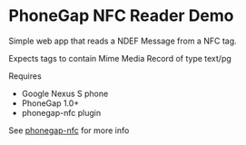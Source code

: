 # PhoneGap NFC Reader Demo

Simple web app that reads a NDEF Message from a NFC tag. 

Expects tags to contain Mime Media Record of type text/pg

Requires 

* Google Nexus S phone
* PhoneGap 1.0+
* phonegap-nfc plugin

See [phonegap-nfc](https://github.com/chariotsolutions/phonegap-nfc) for more info